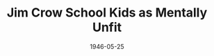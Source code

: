 --- 
title: Jim Crow School Kids as Mentally Unfit
featured: jim-crow-school-kids.jpg
featuredAlt: Newspaper clipping
layout: "tc-single"
hasContentInGallery: true
date: 1946-05-25
--- 